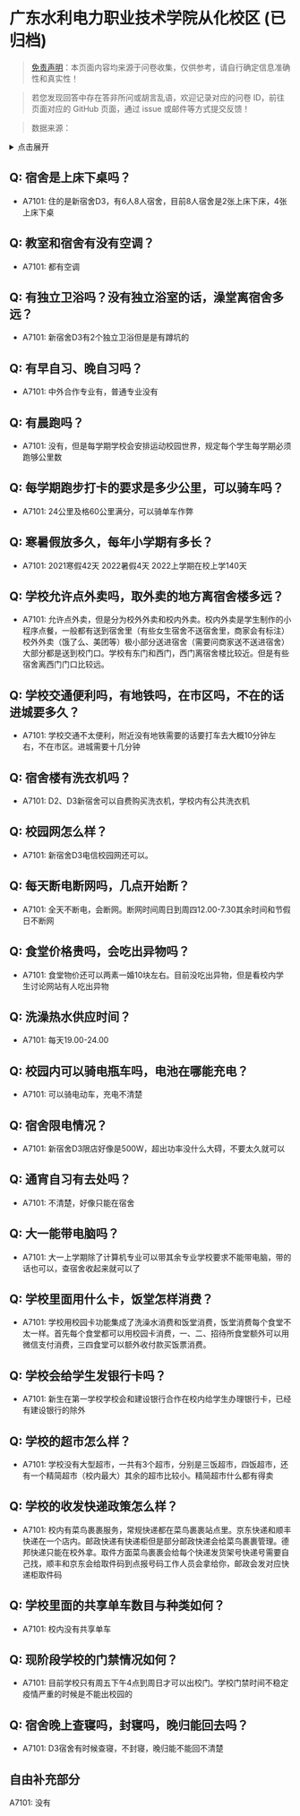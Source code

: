 # 广东水利电力职业技术学院从化校区 (已归档)

> [免责声明](https://colleges.chat/#_3)：本页面内容均来源于问卷收集，仅供参考，请自行确定信息准确性和真实性！

> 若您发现回答中存在答非所问或胡言乱语，欢迎记录对应的问卷 ID，前往页面对应的 GitHub 页面，通过 issue 或邮件等方式提交反馈！

> 数据来源：

<details><summary>点击展开</summary>
<ul>
<li>A7101: 匿名 (2022 年 06 月)</li>
</ul>
</details>

## Q: 宿舍是上床下桌吗？

- A7101: 住的是新宿舍D3，有6人8人宿舍，目前8人宿舍是2张上床下床，4张上床下桌

## Q: 教室和宿舍有没有空调？

- A7101: 都有空调

## Q: 有独立卫浴吗？没有独立浴室的话，澡堂离宿舍多远？

- A7101: 新宿舍D3有2个独立卫浴但是是有蹲坑的

## Q: 有早自习、晚自习吗？

- A7101: 中外合作专业有，普通专业没有

## Q: 有晨跑吗？

- A7101: 没有，但是每学期学校会安排运动校园世界，规定每个学生每学期必须跑够公里数

## Q: 每学期跑步打卡的要求是多少公里，可以骑车吗？

- A7101: 24公里及格60公里满分，可以骑单车作弊

## Q: 寒暑假放多久，每年小学期有多长？

- A7101: 2021寒假42天 2022暑假4天 2022上学期在校上学140天

## Q: 学校允许点外卖吗，取外卖的地方离宿舍楼多远？

- A7101: 允许点外卖，但是分为校外外卖和校内外卖。校内外卖是学生制作的小程序点餐，一般都有送到宿舍里（有些女生宿舍不送宿舍里，商家会有标注）校外外卖（饿了么、美团等）极小部分送进宿舍（需要问商家送不送进宿舍）大部分都是送到校门口。学校有东门和西门，西门离宿舍楼比较近。但是有些宿舍离西门门口比较远。

## Q: 学校交通便利吗，有地铁吗，在市区吗，不在的话进城要多久？

- A7101: 学校交通不太便利，附近没有地铁需要的话要打车去大概10分钟左右，不在市区。进城需要十几分钟

## Q: 宿舍楼有洗衣机吗？

- A7101: D2、D3新宿舍可以自费购买洗衣机，学校内有公共洗衣机

## Q: 校园网怎么样？

- A7101: 新宿舍D3电信校园网还可以。

## Q: 每天断电断网吗，几点开始断？

- A7101: 全天不断电，会断网。断网时间周日到周四12.00-7.30其余时间和节假日不断网

## Q: 食堂价格贵吗，会吃出异物吗？

- A7101: 食堂物价还可以两素一婚10块左右。目前没吃出异物，但是看校内学生讨论网站有人吃出异物

## Q: 洗澡热水供应时间？

- A7101: 每天19.00-24.00

## Q: 校园内可以骑电瓶车吗，电池在哪能充电？

- A7101: 可以骑电动车，充电不清楚

## Q: 宿舍限电情况？

- A7101: 新宿舍D3限店好像是500W，超出功率没什么大碍，不要太久就可以

## Q: 通宵自习有去处吗？

- A7101: 不清楚，好像只能在宿舍

## Q: 大一能带电脑吗？

- A7101: 大一上学期除了计算机专业可以带其余专业学校要求不能带电脑，带的话也可以，查宿舍收起来就可以了

## Q: 学校里面用什么卡，饭堂怎样消费？

- A7101: 学校用校园卡功能集成了洗澡水消费和饭堂消费，饭堂消费每个食堂不太一样。首先每个食堂都可以用校园卡消费，一、二、招待所食堂额外可以用微信支付消费，三四食堂可以额外收付款买饭票消费。

## Q: 学校会给学生发银行卡吗？

- A7101: 新生在第一学校学校会和建设银行合作在校内给学生办理银行卡，已经有建设银行的除外

## Q: 学校的超市怎么样？

- A7101: 学校没有大型超市，一共有3个超市，分别是三饭超市，四饭超市，还有一个精简超市（校内最大）其余的超市比较小。精简超市什么都有得卖

## Q: 学校的收发快递政策怎么样？

- A7101: 校内有菜鸟裹裹服务，常规快递都在菜鸟裹裹站点里。京东快递和顺丰快递在一个店内。邮政快递有快递柜但是部分邮政快递会给菜鸟裹裹管理。德邦快递只能在校外拿。取件方面菜鸟裹裹会给每个快递发货架号快递号需要自己找，顺丰和京东会给取件码到点报号码工作人员会拿给你，邮政会发对应快递柜取件码

## Q: 学校里面的共享单车数目与种类如何？

- A7101: 校内没有共享单车

## Q: 现阶段学校的门禁情况如何？

- A7101: 目前学校只有周五下午4点到周日才可以出校门。学校门禁时间不稳定疫情严重的时候是不能出校园的

## Q: 宿舍晚上查寝吗，封寝吗，晚归能回去吗？

- A7101: D3宿舍有时候查寝，不封寝，晚归能不能回不清楚

## 自由补充部分

A7101: 没有